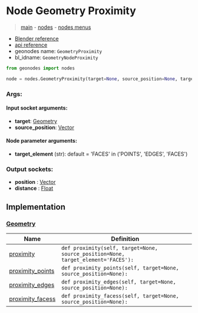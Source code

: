 # Node Geometry Proximity

> [main](../structure.md) - [nodes](nodes.md) - [nodes menus](nodes_menus.md)

- [Blender reference](https://docs.blender.org/manual/en/latest/modeling/geometry_nodes/geometry/geometry_proximity.html)
- [api reference](https://docs.blender.org/api/current/bpy.types.GeometryNodeProximity.html)
- geonodes name: `GeometryProximity`
- bl_idname: `GeometryNodeProximity`

```python
from geonodes import nodes

node = nodes.GeometryProximity(target=None, source_position=None, target_element='FACES')
```

### Args:

#### Input socket arguments:

- **target**: [Geometry](Geometry.md)
- **source_position**: [Vector](Vector.md)

#### Node parameter arguments:

- **target_element** (str): default = 'FACES' in ('POINTS', 'EDGES', 'FACES')

### Output sockets:

- **position** : [Vector](Vector.md)
- **distance** : [Float](Float.md)

## Implementation

### [Geometry](Geometry.md)

| Name | Definition |
|------|------------|
 | [proximity](Geometry.md#proximity) | `def proximity(self, target=None, source_position=None, target_element='FACES'):` |
 | [proximity_points](Geometry.md#proximity_points) | `def proximity_points(self, target=None, source_position=None):` |
 | [proximity_edges](Geometry.md#proximity_edges) | `def proximity_edges(self, target=None, source_position=None):` |
 | [proximity_facess](Geometry.md#proximity_facess) | `def proximity_facess(self, target=None, source_position=None):` |

